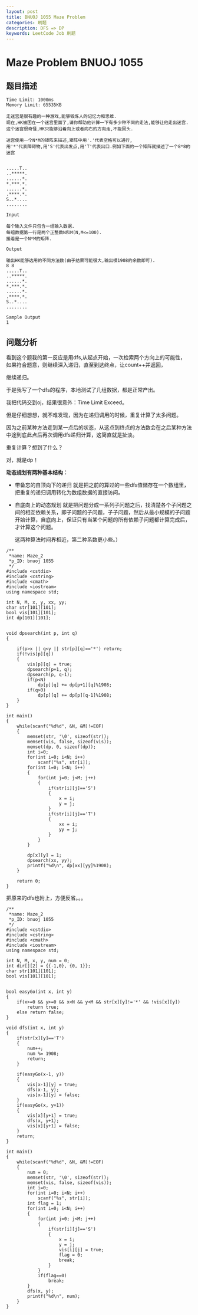 ```yaml
---
layout: post
title: BNUOJ 1055 Maze Problem
categories: 刷题 
description: DFS => DP
keywords: LeetCode Job 刷题
---
```


# Maze Problem BNUOJ 1055

## 题目描述

	Time Limit: 1000ms		
	Memory Limit: 65535KB
	
	走迷宫是很有趣的一种游戏,能够锻炼人的记忆力和思维.
	现在,HK被困在一个迷宫里面了,请你帮助他计算一下有多少种不同的走法,能够让他走出迷宫.
	这个迷宫很奇怪,HK只能够沿着向上或者向右的方向走,不能回头.
	
	迷宫使用一个N*M的矩阵来描述,矩阵中用'.'代表空格可以通行,
	用'*'代表障碍物,用'S'代表出发点,用'T'代表出口.例如下面的一个矩阵就描述了一个8*8的迷宫


	.....T..
	..*****.
	......*.
	*.***.*.
	......*.
	.****.*.
	S..*....
	........
	
	Input
	
	每个输入文件只包含一组输入数据.
	每组数据第一行是两个正整数N和M(N,M<=100).
	接着是一个N*M的矩阵.
	
	Output
	
	输出HK能够选用的不同方法数(由于结果可能很大,输出模1908的余数即可).
	8 8
	.....T..
	..*****.
	......*.
	*.***.*.
	......*.
	.****.*.
	S..*....
	........
	
	Sample Output
	1
	
## 问题分析
看到这个题我的第一反应是用dfs,从起点开始，一次检索两个方向上的可能性，
如果符合题意，则继续深入递归，直至到达终点，让count++并返回，

继续递归。

于是我写了一个dfs的程序，本地测试了几组数据，都是正常产出。

我把代码交到oj，结果很意外：Time Limit Exceed。

但是仔细想想，就不难发现，因为在递归调用的时候，重复计算了太多问题。

因为之前某种方法走到某一点后的状态，从这点到终点的方法数会在之后某种方法中途到底此点后再次调用dfs递归计算，这简直就是扯淡。

重复计算？想到了什么？

对，就是dp！

**动态规划有两种基本结构：**

 * 带备忘的自顶向下的递归
    就是把之前的算过的一些dfs值储存在一个数组里，把重复的递归调用转化为数组数据的直接访问。

 * 自底向上的动态规划
    ​	就是把问题分成一系列子问题之后，找清楚各个子问题之间的相互依赖关系，即子问题的子问题，子子问题，然后从最小规模的子问题开始计算，自底向上，保证只有当某个问题的所有依赖子问题都计算完成后，才计算这个问题。

    这两种算法时间界相近，第二种系数更小些。）

```
/**
 *name: Maze_2
 *p_ID: bnuoj 1055
 */
#include <cstdio>
#include <cstring>
#include <cmath>
#include <iostream>
using namespace std;

int N, M, x, y, xx, yy;
char str[101][101];
bool vis[101][101];
int dp[101][101];


void dpsearch(int p, int q)
{

    if(p>x || q<y || str[p][q]=='*') return;
    if(!vis[p][q])
    {
        vis[p][q] = true;
        dpsearch(p+1, q);
        dpsearch(p, q-1);
        if(p<N)
            dp[p][q] += dp[p+1][q]%1908;
        if(q>0)
            dp[p][q] += dp[p][q-1]%1908;
    }
}

int main()
{
    while(scanf("%d%d", &N, &M)!=EOF)
    {
        memset(str, '\0', sizeof(str));
        memset(vis, false, sizeof(vis));
        memset(dp, 0, sizeof(dp));
        int i=0;
        for(int i=0; i<N; i++)
            scanf("%s", str[i]);
        for(int i=0; i<N; i++)
        {
            for(int j=0; j<M; j++)
            {
                if(str[i][j]=='S')
                {
                    x = i;
                    y = j;
                }
                if(str[i][j]=='T')
                {
                    xx = i;
                    yy = j;
                }
            }
        }

        dp[x][y] = 1;
        dpsearch(xx, yy);
        printf("%d\n", dp[xx][yy]%1908);
    }

    return 0;
}
```


把原来的dfs也附上，方便反省。。。


```
/**
 *name: Maze_2
 *p_ID: bnuoj 1055
 */
#include <cstdio>
#include <cstring>
#include <cmath>
#include <iostream>
using namespace std;

int N, M, x, y, num = 0;
int dir[][2] = {{-1,0}, {0, 1}};
char str[101][101];
bool vis[101][101];


bool easyGo(int x, int y)
{
    if(x>=0 && y>=0 && x<N && y<M && str[x][y]!='*' && !vis[x][y])
        return true;
    else return false;
}

void dfs(int x, int y)
{
    if(str[x][y]=='T')
    {
        num++;
        num %= 1908;
        return;
    }

    if(easyGo(x-1, y))
    {
        vis[x-1][y] = true;
        dfs(x-1, y);
        vis[x-1][y] = false;
    }
    if(easyGo(x, y+1))
    {
        vis[x][y+1] = true;
        dfs(x, y+1);
        vis[x][y+1] = false;
    }
    return;
}

int main()
{
    while(scanf("%d%d", &N, &M)!=EOF)
    {
        num = 0;
        memset(str, '\0', sizeof(str));
        memset(vis, false, sizeof(vis));
        int i=0;
        for(int i=0; i<N; i++)
            scanf("%s", str[i]);
        int flag = 1;
        for(int i=0; i<N; i++)
        {
            for(int j=0; j<M; j++)
            {
                if(str[i][j]=='S')
                {
                    x = i;
                    y = j;
                    vis[i][j] = true;
                    flag = 0;
                    break;
                }
            }
            if(flag==0)
                break;
        }
        dfs(x, y);
        printf("%d\n", num);
    }
}
```


​	